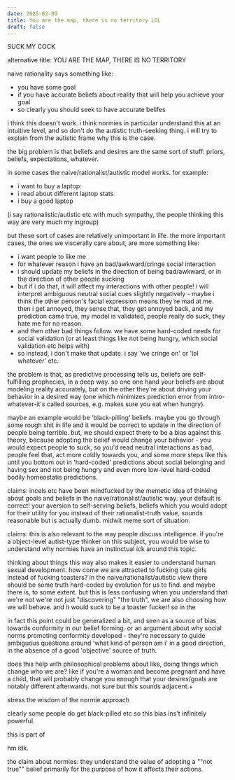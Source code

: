 ```yaml
---
date: 2025-02-09
title: You are the map, there is no territory LOL
draft: false
---
```

SUCK MY COCK


alternative title: YOU ARE THE MAP, THERE IS NO TERRITORY

naive rationality says something like:
- you have some goal
- if you have accurate beliefs about reality that will help you achieve your goal
- so clearly you should seek to have accurate belifes

i think this doesn't work. i think normies in particular understand this at an intuitive level, and so don't do the autistic truth-seeking thing. i will try to explain from the autistic frame why this is the case.

the big problem is that beliefs and desires are the same sort of stuff: priors, beliefs, expectations, whatever. 

in some cases the naive/rationalist/autistic model works. for example: 
- i want to buy a laptop: 
- i read about different laptop stats 
- i buy a good laptop

(i say rationalistic/autistic etc with much sympathy, the people thinking this way are very much my ingroup)

but these sort of cases are relatively unimportant in life. the more important cases, the ones we viscerally care about, are more something like:
 - i want people to like me
- for whatever reason i have an bad/awkward/cringe social interaction
- i should update my beliefs in the direction of being bad/awkward, or in the direction of other people sucking
- but if i do that, it will affect my interactions with other people! i will interpret ambiguous neutral social cues slightly negatively - maybe i think the other person's facial expression means they're mad at me. then i get annoyed, they sense that, they get annoyed back, and my prediction came true, my model is validated, people really do suck, they hate me for no reason. 
- and then other bad things follow. we have some hard-coded needs for social validation (or at least things like not being hungry, which social validation etc helps with)
- so instead, i don't make that update. i say 'we cringe on' or 'lol whatever' etc. 

the problem is that, as predictive processing tells us, beliefs are self-fulfilling prophecies, in a deep way. so one one hand your beliefs are about modeling reality accurately, but on the other they're about driving your behavior in a desired way (one which minimizes prediction error from intro-whatever-it's called sources, e.g. makes sure you eat when hungry).

maybe an example would be 'black-pilling' beliefs. maybe you go through some rough shit in life and it would be correct to update in the direction of people being terrible. but, we should expect there to be a bias against this theory, because adopting the belief would change your behavior - you would expect people to suck, so you'd read neutral interactions as bad, people feel that, act more coldly towards you, and some more steps like this until you bottom out in 'hard-coded' predictions about social belonging and having sex and not being hungry and even more low-level hard-coded bodily homeostatis predictions.

claims: incels etc have been mindfucked by the memetic idea of thinking about goals and beliefs in the naive/rationalist/autistic way. your default is correct! your aversion to self-serving beliefs, beliefs which you would adopt for their utility for you instead of their rationalist-truth value, sounds reasonable but is actually dumb. midwit meme sort of situation. 

claims: this is also relevant to the way people discuss intelligence. if you're a object-level autist-type thinker on this subject, you would be wise to understand why normies have an instinctual ick around this topic.

thinking about things this way also makes it easier to understand human sexual development. how come we are attracted to fucking cute girls instead of fucking toasters? in the naive/rationalist/autistic view there should be some truth hard-coded by evolution for us to find. and maybe there is, to some extent. but this is less confusing when you understand that we're not we're not just "discovering" "the truth", we are also choosing how we will behave. and it would suck to be a toaster fucker! so in the 

in fact this point could be generalized a bit, and seen as a source of bias towards conformity in our belief forming. or an argument about why social norms promoting conformity developed - they're necessary to guide ambiguous questions around 'what kind of person am i' in a good direction, in the absence of a good 'objective' source of truth. 

does this help with philosophical problems about like, doing things which change who we are? like if you're a woman and become pregnant and have a child, that will probably change you enough that your desires/goals are notably different afterwards. not sure but this sounds adjacent.+


stress the wisdom of the normie approach 


clearly some people do get black-pilled etc so this bias ins't infinitely powerful.


this is part of 

hm idk.

the claim about normies: they understand the value of adopting a ""not true"" belief primarily for the purpose of how it affects their actions. 